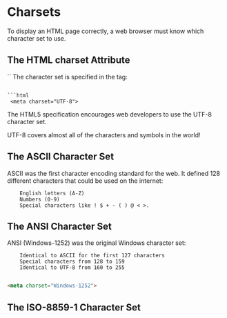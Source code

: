 # Charsets

To display an HTML page correctly, a web browser must know which character set to use.

## The HTML charset Attribute
``
The character set is specified in the <meta> tag:
```

```html
 <meta charset="UTF-8"> 
```

The HTML5 specification encourages web developers to use the UTF-8 character set.

UTF-8 covers almost all of the characters and symbols in the world!

## The ASCII Character Set
ASCII was the first character encoding standard for the web. It defined 128 different characters that could be used on the internet:
```
    English letters (A-Z)
    Numbers (0-9)
    Special characters like ! $ + - ( ) @ < >.
```

## The ANSI Character Set
ANSI (Windows-1252) was the original Windows character set:
```
    Identical to ASCII for the first 127 characters
    Special characters from 128 to 159
    Identical to UTF-8 from 160 to 255
```

```html

<meta charset="Windows-1252">

```

## The ISO-8859-1 Character Set
